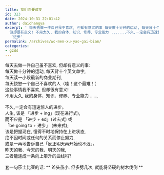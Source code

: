 ```yaml
---
title: 我们需要改变
id: 323
date: 2024-10-31 22:01:42
author: daichangya
excerpt: ' 每天去做一件自己虽不喜欢, 但却有意义的事 每天做十分钟的运动, 每天背十个英文单字, 每天读一小段最新的商业期刊,每天饶恕一个自己不喜欢的人（哇！这个最难！）这些事情我不喜欢,
  但却很有意义! 不用太久, 我的身体、知识、修养、专业能力 ......,不久,ㄧ定会有迅速惊人的进步。人生, 该是 「进步 + ing」(现在进行式), 而不应是
  「进步'
permalink: /archives/wo-men-xu-yao-gai-bian/
categories:
- gzdd
---
```




每天去做一件自己虽不喜欢, 但却有意义的事:&nbsp;<br />
每天做十分钟的运动, 每天背十个英文单字,&nbsp;<br />
每天读一小段最新的商业期刊,<br />
每天饶恕一个自己不喜欢的人（哇！这个最难！）<br />
这些事情我不喜欢, 但却很有意义!&nbsp;<br />
不用太久, 我的身体、知识、修养、专业能力 ......,<br />
<br />
不久,ㄧ定会有迅速惊人的进步。<br />
人生, 该是 「进步 + ing」(现在进行式),&nbsp;<br />
而不应是 「进步 + ed」(过去式) 或&nbsp;<br />
「be going to + 进步」 (未来式);&nbsp;<br />
该是把握现在, 懂得不时地保持在上进状态,<br />
绝不因时间或任何的关系而停止努力,&nbsp;<br />
或是一再地告诉自己「反正明天再开始也不迟」。&nbsp;<br />
昨天的我、今天的我、明天的我,<br />
三者能连成一条向上攀升的曲线吗?&nbsp;<br />
<br />
套一句莎士比亚的话: ** 斧头虽小, 但多劈几次, 就能将坚硬的树木伐倒 **
